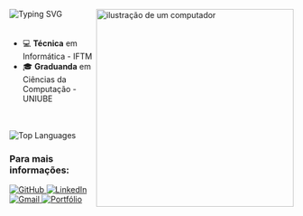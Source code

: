 <!-- Ilustração do computador -->
<img src="https://raw.githubusercontent.com/MicaelliMedeiros/micaellimedeiros/master/image/computer-illustration.png" 
     alt="ilustração de um computador" 
     width="350px" 
     align="right" />


<div align="left">

<img src="https://readme-typing-svg.demolab.com?font=Fira+Code&size=25&pause=10&color=F037FF&width=435&lines=Bem+vindo(a)!;Isabela+Cristina"  alt="Typing SVG" />

<!-- Informações acadêmicas -->
<div style="text-align: left; padding: 20px 0;">
  <ul>
    <li>💻 <strong>Técnica</strong> em Informática - IFTM</li>
    <li>🎓 <strong>Graduanda</strong> em Ciências da Computação - UNIUBE</li>
  </ul>
</div>

<!-- Link do portfólio -->


<!-- Linguagens mais usadas -->
<img src="https://github-readme-stats.vercel.app/api/top-langs/?username=isabelacode&theme=radical&show_icons=true&hide_border=true&layout=compact" 
     alt="Top Languages" />

<!-- Contato e redes sociais -->
<h3>Para mais informações:</h3>
<p>
  <a href="https://github.com/isabelacode" target="_blank">
    <img alt="GitHub" src="https://img.shields.io/badge/GitHub-%2312100E?style=flat-square&logo=github&logoColor=white" />
  </a>

  <a href="https://www.linkedin.com/in/isabela-cristina-silveira/" target="_blank">
    <img alt="LinkedIn" src="https://img.shields.io/badge/LinkedIn-0e76a8?style=flat-square&logo=linkedin&logoColor=white" />
  </a>

  <a href="mailto:isabelacristinasilveira1@gmail.com" title="Gmail">
    <img src="https://img.shields.io/badge/Gmail-FF0000?style=flat-square&logo=gmail&logoColor=white" alt="Gmail" />
  </a>
  <a href="https://portfolio-isabelacode.vercel.app//" target="_blank">
    <img src="https://img.shields.io/badge/Portfólio-%23F037FF?style=flat-square&logo=vercel&logoColor=white" alt="Portfólio" />
  </a>

</p>
</div>

